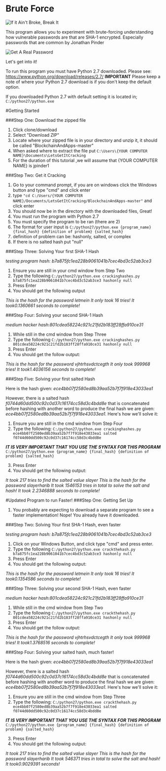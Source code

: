 # Brute Force
![If it Ain't Broke, Break It](https://encrypted-tbn0.gstatic.com/images?q=tbn:ANd9GcTIvG6gLpbjz5Yf1PXgcgRyddhG3SWkaIcX1YxEQt-jFuEUF_a9)

This program allows you to experiment with brute-forcing understanding how vulnerable passwords are that are SHA-1 encrypted. Especially passwords that are common by Jonathan Pinder

![Get A Real Password](http://images.jagran.com/pass_B_20116.jpg)

Let's get into it!

To run this program you must have Python 2.7 downloaded. Please see: https://www.python.org/download/releases/2.7/
**IMPORTANT** Please keep a note of where your Python 2.7 download is if you don't keep the default option.

If you downloaded Python 2.7 with default setting it is located in;
    `C:/python27/python.exe`
    
#Getting Started

###Step One: Download the zipped file
1. Click clone/download
2. Select "Download ZIP"
3. Locate where your zipped file is in your directory and unzip it, it should be called "BlockchainAndApps-master"
4. When asked where to extract the file put 
`C:\Users\{YOUR COMPUTER NAME}\Documents\LetsGetItCracking`
5. For the duration of this tutorial ,we will assume that {YOUR COMPUTER NAME} is jpinder1

###Step Two: Get it Cracking
1. Go to your command prompt, if you are on windows click the Windows button and type "cmd" and click enter
2. type `"cd C:/Users/{YOUR COMPUTER NAME}/Documents/LetsGetItCracking/BlockchainAndApps-master"` and click enter
3. You should now be in the directory with the downloaded files, Great!
4. You must run the program with Python 2.7
5. You must specify the program to be ran (there are 2)
6. The format for user input is `C:/python27/python.exe {program_name} {final_hash} {definition of problem} {salted_hash}`
7. definition of problem can be: hashonly, salted, or complex
8. If there is no salted hash put "null"

###Step Three: Solving Your first SHA-1 Hash

*testing program hash: b7a875fc1ea228b9061041b7cec4bd3c52ab3ce3*
1. Ensure you are still in your cmd window from Step Two
2. Type the following
`C:/python27/python.exe crackinghashes.py b7a875fc1ea228b9061041b7cec4bd3c52ab3ce3 hashonly null`
3. Press Enter
4. You should get the following output

*This is the hash for the password letmein
It only took 16 tries!
It took0.1360661 seconds to complete!*

###Step Four: Solving your second SHA-1 Hash

*medium hacker hash:801cdea58224c921c21fd2b183ff28ffa910ce31*
1. While still in the cmd window from Step Three
2. Type the following
`C:/python27/python.exe crackinghashes.py 801cdea58224c921c21fd2b183ff28ffa910ce31 hashonly null`
3. Press Enter
4. You should get the follow output:

*This is the hash for the password vjhtrhsvdctcegth
It only took 999968 tries!
It took1.4036156 seconds to complete!*

###Step Five: Solving your first salted Hash

Here is the hash given: *ece4bb07f2580ed8b39aa52b7f7f918e43033ea1*

However, there is a salted hash *f0744d60dd500c92c0d37c16174cc58d3c4bdd8e* that is concatenated before hashing with another word to produce the final hash we are given: *ece4bb07f2580ed8b39aa52b7f7f918e43033ea1*. Here's how we'll solve it:

1. Ensure you are still in the cmd window from Step Four
2. Type the following:
`C:/python27/python.exe crackinghashes.py ece4bb07f2580ed8b39aa52b7f7f918e43033ea1 salted f0744d60dd500c92c0d37c16174cc58d3c4bdd8e`

***IT IS VERY IMPORTANT THAT YOU USE THE SYNTAX FOR THIS PROGRAM*** 
`C:/python27/python.exe {program_name} {final_hash} {definition of problem} {salted_hash}`

3. Press Enter
4. You should get the following output:

*It took 217 tries to find the salted value slayer
This is the hash for the password slayerharib
It took 1546153 tries in total to solve the salt and hash!
It took 2.2346888 seconds to complete!*

#Updated Program to run Faster!
###Step One: Getting Set Up
1. You probably are expecting to download a separate program to see a faster implementation! Nope! You already have it downloaded.

###Step Two: Solving Your first SHA-1 Hash, even faster

*testing program hash: b7a875fc1ea228b9061041b7cec4bd3c52ab3ce3*
1. Click on your Windows Button, and click type "cmd" and press enter.
2. Type the following
`C:/python27/python.exe crackthehash.py b7a875fc1ea228b9061041b7cec4bd3c52ab3ce3 hashonly null`
3. Press Enter
4. You should get the following output:

*This is the hash for the password letmein
It only took 16 tries!
It took0.1354586 seconds to complete!*

###Step Three: Solving your second SHA-1 Hash, even faster

*medium hacker hash:801cdea58224c921c21fd2b183ff28ffa910ce31*
1. While still in the cmd window from Step Two
2. Type the following
`C:/python27/python.exe crackthehash.py 801cdea58224c921c21fd2b183ff28ffa910ce31 hashonly null`
3. Press Enter
4. You should get the follow output:

*This is the hash for the password vjhtrhsvdctcegth
It only took 999968 tries!
It took1.3768516 seconds to complete!*

###Step Four: Solving your salted hash, much faster!

Here is the hash given: *ece4bb07f2580ed8b39aa52b7f7f918e43033ea1*

However, there is a salted hash *f0744d60dd500c92c0d37c16174cc58d3c4bdd8e* that is concatenated before hashing with another word to produce the final hash we are given: *ece4bb07f2580ed8b39aa52b7f7f918e43033ea1*. Here's how we'll solve it:

1. Ensure you are still in the cmd window from Step Three
2. Type the following:
`C:/python27/python.exe crackthehash.py ece4bb07f2580ed8b39aa52b7f7f918e43033ea1 salted f0744d60dd500c92c0d37c16174cc58d3c4bdd8e`

***IT IS VERY IMPORTANT THAT YOU USE THE SYNTAX FOR THIS PROGRAM*** 
`C:/python27/python.exe {program_name} {final_hash} {definition of problem} {salted_hash}`

3. Press Enter
4. You should get the following output:

*It took 217 tries to find the salted value slayer
This is the hash for the password slayerharib
It took 546371 tries in total to solve the salt and hash!
It took0.9029391 seconds!*






    



